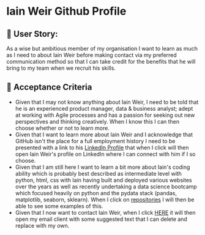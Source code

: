 # Iain Weir Github Profile

## 👥 User Story:

As a wise but ambitious member of my organisation I want to learn as much as I need to about Iain Weir before making contact via my preferred communication method so that I can take credit for the benefits that he will bring to my team when we recruit his skills.

## 🤝 Acceptance Criteria

- Given that I may not know anything about Iain Weir, I need to be told that he is an experienced product manager, data & business analyst; adept at working with Agile processes and has a passion for seeking out new perspectives and thinking creatively. When I know this I can then choose whether or not to learn more.
- Given that I want to learn more about Iain Weir and I acknowledge that GitHub isn't the place for a full employment history I need to be presented with a link to his <a href="https://www.linkedin.com/in/ifweir/" target="_blank">LinkedIn Profile</a> that when I click will then open Iain Weir's profile on LinkedIn where I can connect with him if I so choose.
- Given that I am still here I want to learn a bit more about Iain's coding ability which is probably best described as intermediate level with python, html, css with Iain having built and deployed various websites over the years as well as recently undertaking a data science bootcamp which focused heavily on python and the pydata stack (pandas, matplotlib, seaborn, sklearn). When I click on [repositories](https://github.com/shutteritch?tab=repositories) I will then be able to see some examples of this.
- Given that I now want to contact Iain Weir, when I click [HERE](mailto:ifweir@gmail.com?subject=Hello%20Iain!&body=Hi%20Iain%2C%0D%0A%0D%0AI%20found%20your%20profile%20on%20GitHub%20and%20thought%20I'd%20say%20Hi!) it will then open my email client with some suggested text that I can delete and replace with my own.
